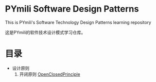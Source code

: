 # PYmili Software Design Patterns

This is PYmili's Software Technology Design Patterns learning repository

这是PYmili的软件技术设计模式学习仓库。

# 目录

- 设计原则
  1. 开闭原则 [OpenClosedPrinciple](src/main/java/OpenClosedPrinciple/GameSkins)